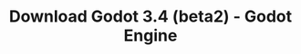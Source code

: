 ---
# Generated by /tools/generators/src/download_archive_generator !!! do not edit by hand !!!
title: 'Download Godot 3.4 (beta2) - Godot Engine'
type: 'download/archive'
name: '3.4'
flavor: 'beta2'
release_date: '2021-07-27T03:00:00-00:00'
release_notes: 'article/dev-snapshot-godot-3-4-beta-2/'
primaryPlatforms:
  - 'android.apk'
  - 'linux.64'
  - 'macos.universal'
  - 'windows.64'
  - 'linux_server.headless.64'
  - 'web'
  - 'templates'
links:
  android.apk:
    name: 'android.apk'
    title: 'Android'
    caption: 'APK Universal (ARM64 + ARMv7 + x86_64 + x86)'
    tags:
      - 'APK download'
      - 'ARM64/v7'
      - 'x86 (64 & 32 bit)'
    hosts:
      github_builds:
        regular: 'https://github.com/godotengine/godot-builds/releases/download/3.4-beta2/Godot_v3.4-beta2_android_editor.apk'
        mono: '#'
      github:
        regular: 'https://github.com/godotengine/godot/releases/download/3.4-beta2/Godot_v3.4-beta2_android_editor.apk'
        mono: '#'
  linux.64:
    name: 'linux.64'
    title: 'Linux'
    caption: 'Padrão (x86_64)'
    tags:
      - '64 bit'
    hosts:
      github_builds:
        regular: 'https://github.com/godotengine/godot-builds/releases/download/3.4-beta2/Godot_v3.4-beta2_x11.64.zip'
        mono: 'https://github.com/godotengine/godot-builds/releases/download/3.4-beta2/Godot_v3.4-beta2_mono_x11_64.zip'
      github:
        regular: 'https://github.com/godotengine/godot/releases/download/3.4-beta2/Godot_v3.4-beta2_x11.64.zip'
        mono: 'https://github.com/godotengine/godot/releases/download/3.4-beta2/Godot_v3.4-beta2_mono_x11_64.zip'
  macos.universal:
    name: 'macos.universal'
    title: 'macOS'
    caption: 'Universal (x86_64 + Silício da Apple)'
    tags:
      - 'Intel/Apple Silicon'
      - '64 bit'
    hosts:
      github_builds:
        regular: 'https://github.com/godotengine/godot-builds/releases/download/3.4-beta2/Godot_v3.4-beta2_osx.universal.zip'
        mono: 'https://github.com/godotengine/godot-builds/releases/download/3.4-beta2/Godot_v3.4-beta2_mono_osx.universal.zip'
      github:
        regular: 'https://github.com/godotengine/godot/releases/download/3.4-beta2/Godot_v3.4-beta2_osx.universal.zip'
        mono: 'https://github.com/godotengine/godot/releases/download/3.4-beta2/Godot_v3.4-beta2_mono_osx.universal.zip'
  windows.64:
    name: 'windows.64'
    title: 'Windows'
    caption: 'Padrão (x86_64)'
    tags:
      - '64 bit'
    hosts:
      github_builds:
        regular: 'https://github.com/godotengine/godot-builds/releases/download/3.4-beta2/Godot_v3.4-beta2_win64.exe.zip'
        mono: 'https://github.com/godotengine/godot-builds/releases/download/3.4-beta2/Godot_v3.4-beta2_mono_win64.zip'
      github:
        regular: 'https://github.com/godotengine/godot/releases/download/3.4-beta2/Godot_v3.4-beta2_win64.exe.zip'
        mono: 'https://github.com/godotengine/godot/releases/download/3.4-beta2/Godot_v3.4-beta2_mono_win64.zip'
  linux_server.headless.64:
    name: 'linux_server.headless.64'
    title: 'Linux Server'
    caption: 'Headless (x86_64)'
    tags:
      - '64 bit'
      - 'Headless'
    hosts:
      github_builds:
        regular: 'https://github.com/godotengine/godot-builds/releases/download/3.4-beta2/Godot_v3.4-beta2_linux_headless.64.zip'
        mono: 'https://github.com/godotengine/godot-builds/releases/download/3.4-beta2/Godot_v3.4-beta2_mono_linux_headless_64.zip'
      github:
        regular: 'https://github.com/godotengine/godot/releases/download/3.4-beta2/Godot_v3.4-beta2_linux_headless.64.zip'
        mono: 'https://github.com/godotengine/godot/releases/download/3.4-beta2/Godot_v3.4-beta2_mono_linux_headless_64.zip'
  web:
    name: 'web'
    title: 'Editor Web'
    caption: ''
    tags:
      - 'Self-hosted'
      - 'Cross-platform'
    hosts:
      github_builds:
        regular: 'https://github.com/godotengine/godot-builds/releases/download/3.4-beta2/Godot_v3.4-beta2_web_editor.zip'
        mono: '#'
      github:
        regular: 'https://github.com/godotengine/godot/releases/download/3.4-beta2/Godot_v3.4-beta2_web_editor.zip'
        mono: '#'
  linux.32:
    name: 'linux.32'
    title: 'Linux'
    caption: 'Padrão (x86)'
    tags:
      - '32 bit'
    hosts:
      github_builds:
        regular: 'https://github.com/godotengine/godot-builds/releases/download/3.4-beta2/Godot_v3.4-beta2_x11.32.zip'
        mono: 'https://github.com/godotengine/godot-builds/releases/download/3.4-beta2/Godot_v3.4-beta2_mono_x11_32.zip'
      github:
        regular: 'https://github.com/godotengine/godot/releases/download/3.4-beta2/Godot_v3.4-beta2_x11.32.zip'
        mono: 'https://github.com/godotengine/godot/releases/download/3.4-beta2/Godot_v3.4-beta2_mono_x11_32.zip'
  windows.32:
    name: 'windows.32'
    title: 'Windows'
    caption: 'Padrão (x86)'
    tags:
      - '32 bit'
    hosts:
      github_builds:
        regular: 'https://github.com/godotengine/godot-builds/releases/download/3.4-beta2/Godot_v3.4-beta2_win32.exe.zip'
        mono: 'https://github.com/godotengine/godot-builds/releases/download/3.4-beta2/Godot_v3.4-beta2_mono_win32.zip'
      github:
        regular: 'https://github.com/godotengine/godot/releases/download/3.4-beta2/Godot_v3.4-beta2_win32.exe.zip'
        mono: 'https://github.com/godotengine/godot/releases/download/3.4-beta2/Godot_v3.4-beta2_mono_win32.zip'
  linux_server.64:
    name: 'linux_server.64'
    title: 'Servidor Linux'
    caption: 'Padrão (x86_64)'
    tags:
      - '64 bit'
    hosts:
      github_builds:
        regular: 'https://github.com/godotengine/godot-builds/releases/download/3.4-beta2/Godot_v3.4-beta2_linux_server.64.zip'
        mono: 'https://github.com/godotengine/godot-builds/releases/download/3.4-beta2/Godot_v3.4-beta2_mono_linux_server_64.zip'
      github:
        regular: 'https://github.com/godotengine/godot/releases/download/3.4-beta2/Godot_v3.4-beta2_linux_server.64.zip'
        mono: 'https://github.com/godotengine/godot/releases/download/3.4-beta2/Godot_v3.4-beta2_mono_linux_server_64.zip'
  aar_library:
    name: 'aar_library'
    title: 'Biblioteca de AAR'
    caption: ''
    tags:
      - 'Android plugins'
      - 'Java'
      - 'Kotlin'
    hosts:
      github_builds:
        regular: 'https://github.com/godotengine/godot-builds/releases/download/3.4-beta2/godot-lib.3.4.beta2.release.aar'
        mono: 'https://github.com/godotengine/godot-builds/releases/download/3.4-beta2/godot-lib.3.4.beta2.mono.release.aar'
      github:
        regular: 'https://github.com/godotengine/godot/releases/download/3.4-beta2/godot-lib.3.4.beta2.release.aar'
        mono: 'https://github.com/godotengine/godot/releases/download/3.4-beta2/godot-lib.3.4.beta2.mono.release.aar'
  templates:
    name: 'templates'
    title: 'Modelos de exportação'
    caption: ''
    tags:
      - 'Utilizado para exportar os seus jogos para todas as plataformas suportadas'
    hosts:
      github_builds:
        regular: 'https://github.com/godotengine/godot-builds/releases/download/3.4-beta2/Godot_v3.4-beta2_export_templates.tpz'
        mono: 'https://github.com/godotengine/godot-builds/releases/download/3.4-beta2/Godot_v3.4-beta2_mono_export_templates.tpz'
      github:
        regular: 'https://github.com/godotengine/godot/releases/download/3.4-beta2/Godot_v3.4-beta2_export_templates.tpz'
        mono: 'https://github.com/godotengine/godot/releases/download/3.4-beta2/Godot_v3.4-beta2_mono_export_templates.tpz'
---